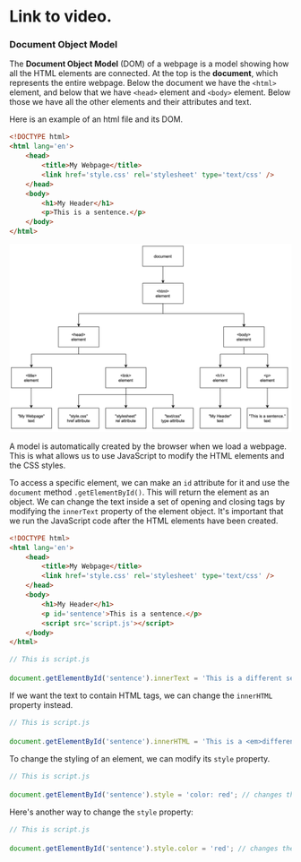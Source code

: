 # Link to video.

### Document Object Model

The **Document Object Model** (DOM) of a webpage is a model showing how all the HTML elements are connected. At the top is the **document**, which represents the entire webpage. Below the document we have the `<html>` element, and below that we have `<head>` element and `<body>` element. Below those we have all the other elements and their attributes and text.

Here is an example of an html file and its DOM.

```html
<!DOCTYPE html>
<html lang='en'>
    <head>
        <title>My Webpage</title>
        <link href='style.css' rel='stylesheet' type='text/css' />
    </head>
    <body>
        <h1>My Header</h1>
        <p>This is a sentence.</p>
    </body>
</html>
```

![](../../Images/DOM_Example1.png)

A model is automatically created by the browser when we load a webpage. This is what allows us to use JavaScript to modify the HTML elements and the CSS styles.

To access a specific element, we can make an `id` attribute for it and use the `document` method `.getElementById()`. This will return the element as an object. We can change the text inside a set of opening and closing tags by modifying the `innerText` property of the element object. It's important that we run the JavaScript code after the HTML elements have been created.

```html
<!DOCTYPE html>
<html lang='en'>
    <head>
        <title>My Webpage</title>
        <link href='style.css' rel='stylesheet' type='text/css' />
    </head>
    <body>
        <h1>My Header</h1>
        <p id='sentence'>This is a sentence.</p>
        <script src='script.js'></script>
    </body>
</html>
```

```js
// This is script.js

document.getElementById('sentence').innerText = 'This is a different sentence.'; // changes the text in the <p> tag
```

If we want the text to contain HTML tags, we can change the `innerHTML` property instead.


```js
// This is script.js

document.getElementById('sentence').innerHTML = 'This is a <em>different</em> sentence.'; // changes the HTML code in the <p> tag
```

To change the styling of an element, we can modify its `style` property.

```js
// This is script.js

document.getElementById('sentence').style = 'color: red'; // changes the styling of the text in the <p> tag
```

Here's another way to change the `style` property:

```js
// This is script.js

document.getElementById('sentence').style.color = 'red'; // changes the styling of the text in the <p> tag
```
